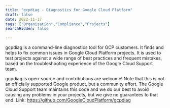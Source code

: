 ```yaml
---
title: "gcpdiag - Diagnostics for Google Cloud Platform"
draft: false
date: 2022-11-17
tags: ["Organization","Compliance","Projects"]
searchHidden: false

---
```



gcpdiag is a command-line diagnostics tool for GCP customers. It finds and helps to fix common issues in Google Cloud Platform projects. It is used to test projects against a wide range of best practices and frequent mistakes, based on the troubleshooting experience of the Google Cloud Support team.

gcpdiag is open-source and contributions are welcome! Note that this is not an officially supported Google product, but a community effort. The Google Cloud Support team maintains this code and we do our best to avoid causing any problems in your projects, but we give no guarantees to that end.
Link: https://github.com/GoogleCloudPlatform/gcpdiag
